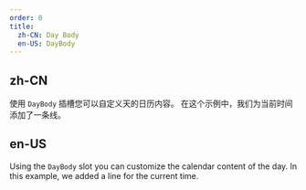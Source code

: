 ```yaml
---
order: 0
title:
  zh-CN: Day Body
  en-US: DayBody
---
```


## zh-CN

使用 `DayBody` 插槽您可以自定义天的日历内容。 在这个示例中，我们为当前时间添加了一条线。

## en-US

Using the `DayBody` slot you can customize the calendar content of the day. In this example, we added a line for the current time.